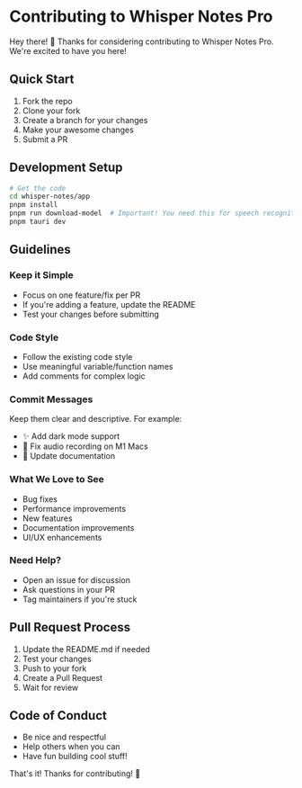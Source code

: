 # Contributing to Whisper Notes Pro

Hey there! 👋 Thanks for considering contributing to Whisper Notes Pro. We're excited to have you here!

## Quick Start

1. Fork the repo
2. Clone your fork
3. Create a branch for your changes
4. Make your awesome changes
5. Submit a PR

## Development Setup

```bash
# Get the code
cd whisper-notes/app
pnpm install
pnpm run download-model  # Important! You need this for speech recognition
pnpm tauri dev
```

## Guidelines

### Keep it Simple
- Focus on one feature/fix per PR
- If you're adding a feature, update the README
- Test your changes before submitting

### Code Style
- Follow the existing code style
- Use meaningful variable/function names
- Add comments for complex logic

### Commit Messages
Keep them clear and descriptive. For example:
- ✨ Add dark mode support
- 🐛 Fix audio recording on M1 Macs
- 📝 Update documentation

### What We Love to See
- Bug fixes
- Performance improvements
- New features
- Documentation improvements
- UI/UX enhancements

### Need Help?
- Open an issue for discussion
- Ask questions in your PR
- Tag maintainers if you're stuck

## Pull Request Process

1. Update the README.md if needed
2. Test your changes
3. Push to your fork
4. Create a Pull Request
5. Wait for review

## Code of Conduct

- Be nice and respectful
- Help others when you can
- Have fun building cool stuff!

That's it! Thanks for contributing! 🎉 